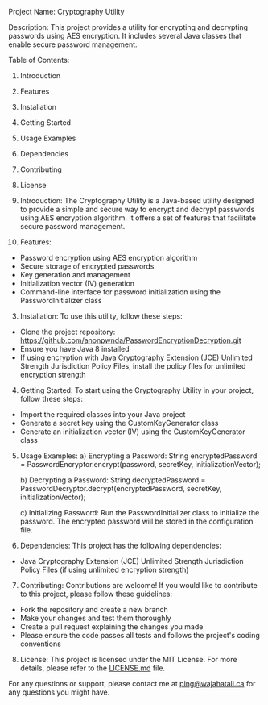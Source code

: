 Project Name: Cryptography Utility

Description:
This project provides a utility for encrypting and decrypting passwords using AES encryption. It includes several Java classes that enable secure password management.

Table of Contents:
1. Introduction
2. Features
3. Installation
4. Getting Started
5. Usage Examples
6. Dependencies
7. Contributing
8. License

1. Introduction:
   The Cryptography Utility is a Java-based utility designed to provide a simple and secure way to encrypt and decrypt passwords using AES encryption algorithm. It offers a set of features that facilitate secure password management.

2. Features:
- Password encryption using AES encryption algorithm
- Secure storage of encrypted passwords
- Key generation and management
- Initialization vector (IV) generation
- Command-line interface for password initialization using the PasswordInitializer class

3. Installation:
   To use this utility, follow these steps:
- Clone the project repository: https://github.com/anonpwnda/PasswordEncryptionDecryption.git
- Ensure you have Java 8 installed
- If using encryption with Java Cryptography Extension (JCE) Unlimited Strength Jurisdiction Policy Files, install the policy files for unlimited encryption strength

4. Getting Started:
   To start using the Cryptography Utility in your project, follow these steps:
- Import the required classes into your Java project
- Generate a secret key using the CustomKeyGenerator class
- Generate an initialization vector (IV) using the CustomKeyGenerator class

5. Usage Examples:
   a) Encrypting a Password:
   String encryptedPassword = PasswordEncryptor.encrypt(password, secretKey, initializationVector);

   b) Decrypting a Password:
   String decryptedPassword = PasswordDecryptor.decrypt(encryptedPassword, secretKey, initializationVector);

   c) Initializing Password:
   Run the PasswordInitializer class to initialize the password. The encrypted password will be stored in the configuration file.

6. Dependencies:
   This project has the following dependencies:
- Java Cryptography Extension (JCE) Unlimited Strength Jurisdiction Policy Files (if using unlimited encryption strength)

7. Contributing:
   Contributions are welcome! If you would like to contribute to this project, please follow these guidelines:
- Fork the repository and create a new branch
- Make your changes and test them thoroughly
- Create a pull request explaining the changes you made
- Please ensure the code passes all tests and follows the project's coding conventions

8. License:
   This project is licensed under the MIT License. For more details, please refer to the [LICENSE.md](https://github.com/anonpwnda/PasswordEncryptionDecryption/blob/main/src/main/java/cryptography/LICENSE.md) file.

For any questions or support, please contact me at ping@wajahatali.ca for any questions you might have.

